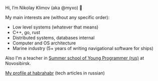 Hi, I’m Nikolay Klimov (aka @myxo) 👋

My main interests are (without any specific order):
* Low level systems (whatever that means)
* C++, go, rust
* Distributed systems, databases internal
* Computer and OS architecture
* Marine industry (5+ years of writing navigational software for ships)

Also I'm a teacher in [Summer school of Young Programmer (rus)](https://ssyp.ru) at Novosibirsk.

[My profile at habrahabr](https://habr.com/ru/users/myxo/) (tech articles in russian)
